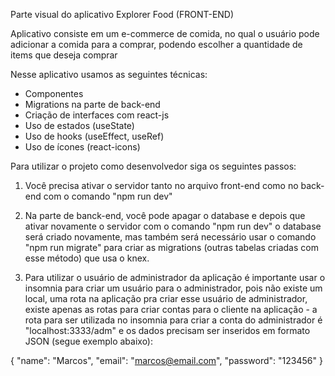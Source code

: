Parte visual do aplicativo Explorer Food (FRONT-END)

Aplicativo consiste em um e-commerce de comida, no qual o usuário pode adicionar a comida para a comprar, podendo escolher a quantidade de items que deseja comprar

Nesse aplicativo usamos as seguintes técnicas:

- Componentes
- Migrations na parte de back-end
- Criação de interfaces com react-js
- Uso de estados (useState)
- Uso de hooks (useEffect, useRef)
- Uso de ícones (react-icons)

Para utilizar o projeto como desenvolvedor siga os seguintes passos:

1. Você precisa ativar o servidor tanto no arquivo front-end como no back-end com o comando "npm run dev"

2. Na parte de banck-end, você pode apagar o database e depois que ativar novamente o servidor com o comando "npm run dev" o database será criado novamente, mas também será necessário usar o comando "npm run migrate" para criar as migrations (outras tabelas criadas com esse método) que usa o knex.

3. Para utilizar o usuário de administrador da aplicação é importante usar o insomnia para criar um usuário para o administrador, pois não existe um local, uma rota na aplicação pra criar esse usuário de administrador, existe apenas as rotas para criar contas para o cliente na aplicação - a rota para ser utilizada no insomnia para criar a conta do administrador é "localhost:3333/adm" e os dados precisam ser inseridos em formato JSON (segue exemplo abaixo): 

{
	"name": "Marcos",
	"email": "marcos@email.com",
	"password": "123456"
}
